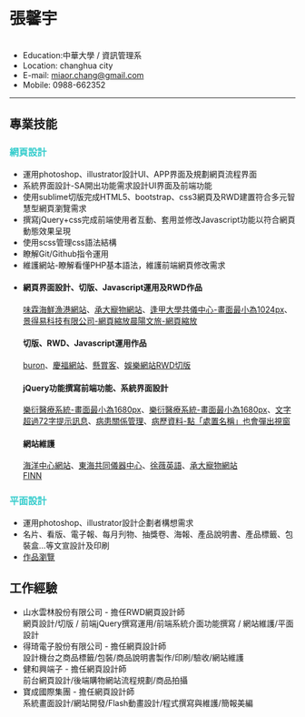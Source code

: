 <h1>張馨宇</h1>
<ul>
  <li>Education:中華大學 / 資訊管理系</li><li>Location: changhua city</li><li>E-mail: <a href="mailto:miaor.chang@gmail.com">miaor.chang@gmail.com</a></li><li>Mobile: 0988-662352</li>
</ul>
<hr/>
<h2>專業技能</h2>
<h3 style="color:#33cccc;">網頁設計</h3>
<ul>
 <li>運用photoshop、illustrator設計UI、APP界面及規劃網頁流程界面</li>
 <li>系統界面設計-SA開出功能需求設計UI界面及前端功能</li>
 <li>使用sublime切版完成HTML5、bootstrap、css3網頁及RWD建置符合多元智慧型網頁瀏覽需求</li>
 <li>撰寫jQuery+css完成前端使用者互動、套用並修改Javascript功能以符合網頁動態效果呈現</li>
 <li>使用scss管理css語法結構</li>
 <li>瞭解Git/Github指令運用</li>
 <li>維護網站-瞭解看懂PHP基本語法，維護前端網頁修改需求</li> 
 <li>
  <h4>網頁界面設計、切版、Javascript運用及RWD作品</h4><a href="http://211.72.214.242/demo5/wlhaizian/index.html">味霖海鮮漁港網站</a>、<a href="http://www.chickensecond.com.tw/products.php">承大寵物網站</a>、<a href="http://211.72.214.242/demo5/pisc/">逢甲大學共儀中心-畫面最小為1024px</a>、<a href="http://www.jdeyi.com/">景得易科技有限公司-網頁縮放</a><a href="http://icynthia.azurewebsites.net/mornsunHotel/default.html">晨陽文旅-網頁縮放</a><br/>
<h4>切版、RWD、Javascript運用作品</h4>
<a href="http://www.buron.com.tw">buron</a>、<a href="http://www.kinmaxsource.com/">慶福網站</a>、<a href="http://cynthia777.synology.me/ask/index.html">懸賞客</a>、<a href="http://cynthia777.synology.me/websolt/index.html">娛樂網站RWD切版</a><br/>
<h4>jQuery功能撰寫前端功能、系統界面設計</h4>
<a href="http://211.72.214.242/demo5/his_system/reservation_dr.html">樂衍醫療系統-畫面最小為1680px</a>、<a href="http://211.72.214.242/demo5/his_system/declare_all.html">樂衍醫療系統-畫面最小為1680px</a>、<a href="http://211.72.214.242/demo5/his_system/msg.html">文字超過72字提示訊息</a>、<a href="http://211.72.214.242/demo5/his_system/_sickness_all.html">病患關係管理</a>、<a href="http://211.72.214.242/demo5/his_system/medical.html">病歷資料-點「處置名稱」也會彈出視窗</a><br/>
<h4>網站維護</h4>
<a href="http://www.tori.narlabs.org.tw">海洋中心網站</a>、<a href="http://thtech.thu.edu.tw">東海共同儀器中心</a>、<a href="http://ruby.com.tw">徐薇英語</a>、<a href="http://www.chickensecond.com.tw/products.php">承大寵物網站</a><br/><a href="http://www.finn-th.com/">FINN</a>
 </li>
</ul>
<h3 style="color:#33cccc;">平面設計</h3>
<ul>
 <li>運用photoshop、illustrator設計企劃者構想需求</li>
 <li>名片、看版、電子報、每月刋物、抽獎卷、海報、產品說明書、產品標籤、包裝盒...等文宣設計及印刷</li>
 <li><a href="https://docs.google.com/document/d/193Ol4frfDAaBw4Ftx32msq8lb4xi3vtgnurLY6uzP5A/edit?usp=sharing">作品瀏覽</a></li>
</ul>
<h2>工作經驗</h2>
<ul>
 <li>
  山水雲林股份有限公司 - 擔任RWD網頁設計師<br/>網頁設計/切版 / 前端jQuery撰寫運用/前端系統介面功能撰寫 / 網站維護/平面設計
 </li>
 <li>
  得琦電子股份有限公司 - 擔任網頁設計師<br/>設計機台之商品標籤/包裝/商品說明書製作/印刷/驗收/網站維護
 </li>
 <li>健和興端子 - 擔任網頁設計師<br/>前台網頁設計/後端購物網站流程規劃/商品拍攝</li>
 <li>寶成國際集團 - 擔任網頁設計師<br/>系統畫面設計/網站開發/Flash動畫設計/程式撰寫與維護/簡報美編</li>
</ul>
